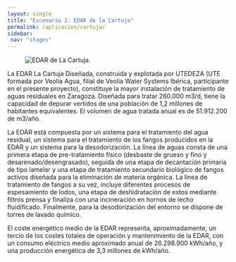 ```yaml
---
layout: single
title: "Escenario 2: EDAR de la Cartuja"
permalink: /aplicacion/cartuja/
sidebar:
 nav: "stages"
---
```


<figure>
  <img src="{{ '/assets/images/cartuja.png' | relative_url }}" alt="EDAR de La Cartuja.">
</figure>

La EDAR La Cartuja Diseñada, construida y explotada por UTEDEZA (UTE formada por Veolia Agua, filial de Veolia Water Systems Ibérica, participante en el presente proyecto), constituye la mayor instalación de tratamiento de aguas residuales en Zaragoza. Diseñada para tratar 260.000 m3/d, tiene la capacidad de depurar vertidos de una población de 1,2 millones de habitantes equivalentes. El volumen de agua tratada anual es de 51.912.200 de m3/año.


La EDAR está compuesta por un sistema para el tratamiento del agua residual, un sistema para el tratamiento de los fangos producidos en la EDAR y un sistema para la desodorización. La línea de aguas consta de una primera etapa de pre-tratamiento físico (desbaste de grueso y fino y desarenado/desengrasado), seguida de una etapa de decantación primaria de tipo lamelar y una etapa de tratamiento secundario biológico de fangos activos diseñada para la eliminación de materia orgánica. La línea de tratamiento de fangos a su vez, incluye diferentes procesos de espesamiento de lodos, una etapa de deshidratación de estos mediante filtros prensa y finaliza con una incineración en hornos de lecho fluidificado. Finalmente, para la desodorización del entorno se dispone de torres de lavado químico.


El coste energético medio de la EDAR representa, aproximadamente, un tercio de los costes totales de operación y mantenimiento de la EDAR, con un consumo eléctrico medio aproximado anual de 26.298.900 kWh/año, y una producción energética de 3,3 millones de kWh/año.



